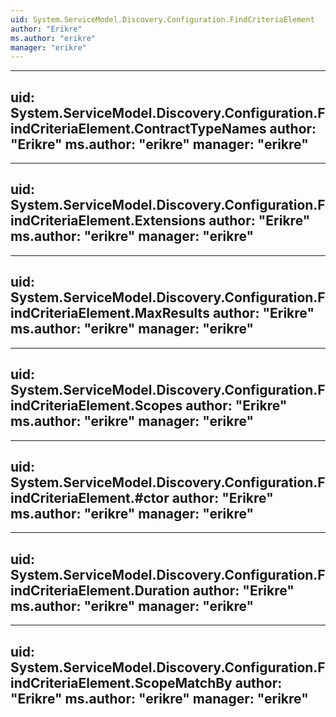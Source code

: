 ```yaml
---
uid: System.ServiceModel.Discovery.Configuration.FindCriteriaElement
author: "Erikre"
ms.author: "erikre"
manager: "erikre"
---
```


---
uid: System.ServiceModel.Discovery.Configuration.FindCriteriaElement.ContractTypeNames
author: "Erikre"
ms.author: "erikre"
manager: "erikre"
---

---
uid: System.ServiceModel.Discovery.Configuration.FindCriteriaElement.Extensions
author: "Erikre"
ms.author: "erikre"
manager: "erikre"
---

---
uid: System.ServiceModel.Discovery.Configuration.FindCriteriaElement.MaxResults
author: "Erikre"
ms.author: "erikre"
manager: "erikre"
---

---
uid: System.ServiceModel.Discovery.Configuration.FindCriteriaElement.Scopes
author: "Erikre"
ms.author: "erikre"
manager: "erikre"
---

---
uid: System.ServiceModel.Discovery.Configuration.FindCriteriaElement.#ctor
author: "Erikre"
ms.author: "erikre"
manager: "erikre"
---

---
uid: System.ServiceModel.Discovery.Configuration.FindCriteriaElement.Duration
author: "Erikre"
ms.author: "erikre"
manager: "erikre"
---

---
uid: System.ServiceModel.Discovery.Configuration.FindCriteriaElement.ScopeMatchBy
author: "Erikre"
ms.author: "erikre"
manager: "erikre"
---
